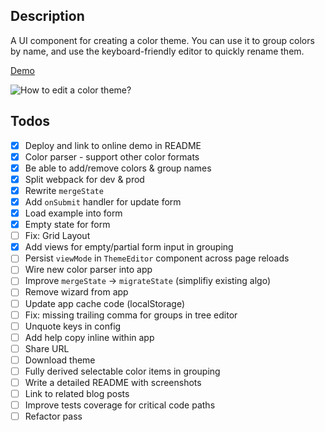 ## Description

A UI component for creating a color theme. You can use it to group colors by name, and use the keyboard-friendly editor to quickly rename them.

[Demo](https://melted-powder.surge.sh/)

![How to edit a color theme?](assets/howto-edit-color-theme.gif)

## Todos

- [x] Deploy and link to online demo in README
- [x] Color parser - support other color formats
- [x] Be able to add/remove colors & group names
- [x] Split webpack for dev & prod
- [x] Rewrite `mergeState`
- [x] Add `onSubmit` handler for update form
- [x] Load example into form
- [x] Empty state for form
- [ ] Fix: Grid Layout
- [x] Add views for empty/partial form input in grouping
- [ ] Persist `viewMode` in `ThemeEditor` component across page reloads
- [ ] Wire new color parser into app
- [ ] Improve `mergeState` -> `migrateState` (simplifiy existing algo)
- [ ] Remove wizard from app
- [ ] Update app cache code (localStorage)
- [ ] Fix: missing trailing comma for groups in tree editor
- [ ] Unquote keys in config
- [ ] Add help copy inline within app
- [ ] Share URL
- [ ] Download theme
- [ ] Fully derived selectable color items in grouping
- [ ] Write a detailed README with screenshots
- [ ] Link to related blog posts
- [ ] Improve tests coverage for critical code paths
- [ ] Refactor pass
